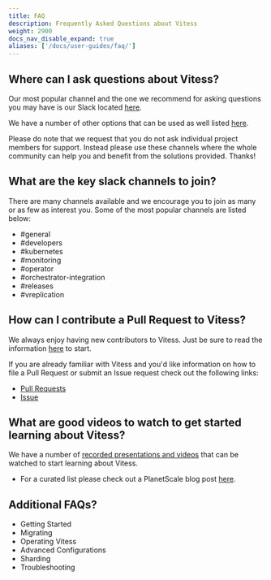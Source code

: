 ```yaml
---
title: FAQ
description: Frequently Asked Questions about Vitess
weight: 2900
docs_nav_disable_expand: true
aliases: ['/docs/user-guides/faq/']
---
```


## Where can I ask questions about Vitess?

Our most popular channel and the one we recommend for asking questions you may have is our Slack located [here](https://vitess.io/slack). 

We have a number of other options that can be used as well listed [here](https://vitess.io/community/). 

Please do note that we request that you do not ask individual project members for support. Instead please use these channels where the whole community can help you and benefit from the solutions provided. Thanks!

## What are the key slack channels to join?

There are many channels available and we encourage you to join as many or as few as interest you. Some of the most popular channels are listed below:

* #general
* #developers
* #kubernetes
* #monitoring
* #operator
* #orchestrator-integration
* #releases
* #vreplication

## How can I contribute a Pull Request to Vitess?

We always enjoy having new contributors to Vitess. Just be sure to read the information [here](https://vitess.io/docs/contributing/) to start.

If you are already familiar with Vitess and you'd like information on how to file a Pull Request or submit an Issue request check out the following links:

* [Pull Requests](https://vitess.io/docs/contributing/github-workflow/#sending-pull-requests)
* [Issue](https://vitess.io/docs/contributing/github-workflow/#submitting-issues)

## What are good videos to watch to get started learning about Vitess?

We have a number of [recorded presentations and videos](https://vitess.io/docs/resources/presentations/) that can be watched to start learning about Vitess.

* For a curated list please check out a PlanetScale blog post [here](https://www.planetscale.com/blog/videos-intro-to-vitess-its-powerful-capabilities-and-how-to-get-started).

## Additional FAQs?

* Getting Started
* Migrating
* Operating Vitess
* Advanced Configurations
* Sharding
* Troubleshooting
